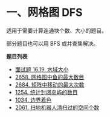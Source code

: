 # 一、网格图 DFS

适用于需要计算连通块个数、大小的题目。

部分题目也可以用 BFS 或并查集解决。

**题目列表**

- [面试题 16.19. 水域大小](https://leetcode.cn/problems/pond-sizes-lcci/description/)
- [2658. 网格图中鱼的最大数目](https://leetcode.cn/problems/maximum-number-of-fish-in-a-grid/description/)
- [2684. 矩阵中移动的最大次数](https://leetcode.cn/problems/maximum-number-of-moves-in-a-grid/description/)
- [1254. 统计封闭岛屿的数目](https://leetcode.cn/problems/number-of-closed-islands/description/)
- [1034. 边界着色](https://leetcode.cn/problems/coloring-a-border/description/)
- [2061. 扫地机器人清扫过的空间个数](https://leetcode.cn/problems/number-of-spaces-cleaning-robot-cleaned/description/)
